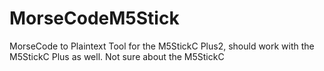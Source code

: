 # MorseCodeM5Stick
MorseCode to Plaintext Tool for the M5StickC Plus2, should work with the M5StickC Plus as well. Not sure about the M5StickC
